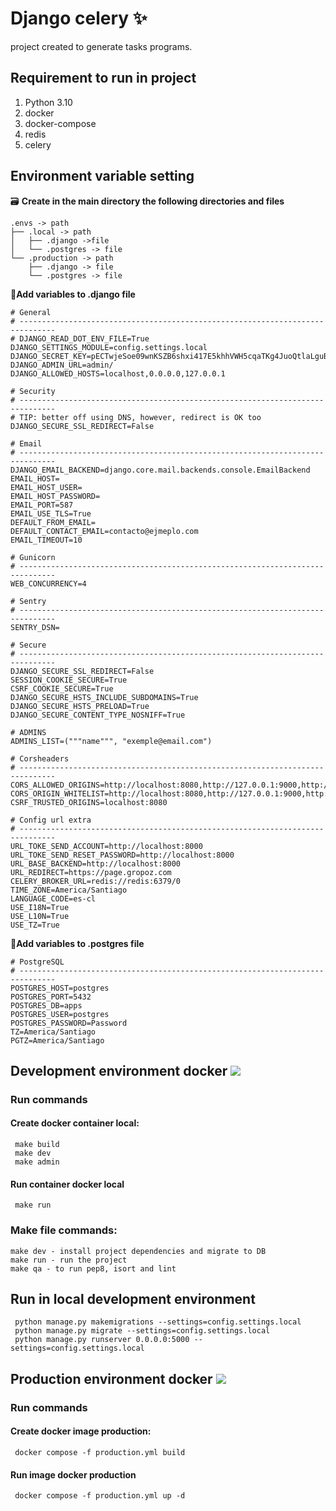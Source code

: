 
#  Django celery :sparkles:  
  
project created to generate tasks programs.

## Requirement to run in project  
  
 1. Python 3.10  
 2. docker  
 3. docker-compose
 4. redis
 5. celery  
 
 

## Environment variable setting
:card_file_box: **Create in the main directory the following directories and files** 
```
.envs -> path
├── .local -> path
│   ├── .django ->file
│   └── .postgres -> file
└── .production -> path
    ├── .django -> file
    └── .postgres -> file
```
:wrench:**Add variables to .django file**

    # General  
    # ------------------------------------------------------------------------------  
    # DJANGO_READ_DOT_ENV_FILE=True  
    DJANGO_SETTINGS_MODULE=config.settings.local  
    DJANGO_SECRET_KEY=pECTwjeSoe09wnKSZB6shxi417E5khhVWH5cqaTKg4JuoQtlaLguB7bIeXp5yrGe  
    DJANGO_ADMIN_URL=admin/  
    DJANGO_ALLOWED_HOSTS=localhost,0.0.0.0,127.0.0.1  
      
    # Security  
    # ------------------------------------------------------------------------------  
    # TIP: better off using DNS, however, redirect is OK too  
    DJANGO_SECURE_SSL_REDIRECT=False  
  
    # Email  
    # ------------------------------------------------------------------------------
    DJANGO_EMAIL_BACKEND=django.core.mail.backends.console.EmailBackend  
    EMAIL_HOST=
    EMAIL_HOST_USER=
    EMAIL_HOST_PASSWORD=
    EMAIL_PORT=587
    EMAIL_USE_TLS=True
    DEFAULT_FROM_EMAIL=
    DEFAULT_CONTACT_EMAIL=contacto@ejmeplo.com
    EMAIL_TIMEOUT=10 
      
    # Gunicorn  
    # ------------------------------------------------------------------------------  
    WEB_CONCURRENCY=4  
      
    # Sentry  
    # ------------------------------------------------------------------------------  
    SENTRY_DSN=  
     
    # Secure  
    # ------------------------------------------------------------------------------  
    DJANGO_SECURE_SSL_REDIRECT=False  
    SESSION_COOKIE_SECURE=True  
    CSRF_COOKIE_SECURE=True  
    DJANGO_SECURE_HSTS_INCLUDE_SUBDOMAINS=True  
    DJANGO_SECURE_HSTS_PRELOAD=True  
    DJANGO_SECURE_CONTENT_TYPE_NOSNIFF=True  
      
    # ADMINS  
    ADMINS_LIST=("""name""", "exemple@email.com")  
      
    # Corsheaders  
    # ------------------------------------------------------------------------------  
    CORS_ALLOWED_ORIGINS=http://localhost:8080,http://127.0.0.1:9000,http://localhost:3000  
    CORS_ORIGIN_WHITELIST=http://localhost:8080,http://127.0.0.1:9000,http://localhost:3000  
    CSRF_TRUSTED_ORIGINS=localhost:8080  
      
    # Config url extra  
    # ------------------------------------------------------------------------------  
    URL_TOKE_SEND_ACCOUNT=http://localhost:8000  
    URL_TOKE_SEND_RESET_PASSWORD=http://localhost:8000
    URL_BASE_BACKEND=http://localhost:8000
    URL_REDIRECT=https://page.gropoz.com
    CELERY_BROKER_URL=redis://redis:6379/0
    TIME_ZONE=America/Santiago
    LANGUAGE_CODE=es-cl
    USE_I18N=True
    USE_L10N=True
    USE_TZ=True
    
:wrench:**Add variables to .postgres file**

    # PostgreSQL  
    # ------------------------------------------------------------------------------  
    POSTGRES_HOST=postgres  
    POSTGRES_PORT=5432  
    POSTGRES_DB=apps  
    POSTGRES_USER=postgres  
    POSTGRES_PASSWORD=Password
    TZ=America/Santiago
    PGTZ=America/Santiago

 
 
## Development environment docker  <img src="https://img.icons8.com/fluent/50/000000/docker.png"/>
 
### Run commands  
#### Create docker container local:  

   
     make build 
     make dev 
     make admin
     

#### Run container docker local  
  

     make run 

 
  
### Make file commands:  
 

    make dev - install project dependencies and migrate to DB  
    make run - run the project  
    make qa - to run pep8, isort and lint  

## Run in local development environment  
  

     python manage.py makemigrations --settings=config.settings.local 
     python manage.py migrate --settings=config.settings.local 
     python manage.py runserver 0.0.0.0:5000 --settings=config.settings.local 

 
## Production environment docker <img src="https://img.icons8.com/fluent/50/000000/docker.png"/>  
  
### Run commands  
#### Create docker image production:  

     docker compose -f production.yml build 

 
#### Run image docker production  

     docker compose -f production.yml up -d  
